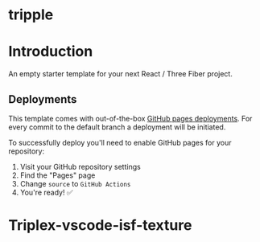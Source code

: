 # tripple

# Introduction

An empty starter template for your next React / Three Fiber project.

## Deployments

This template comes with out-of-the-box [GitHub pages deployments](https://pages.github.com/). For every commit to the default branch a deployment will be initiated.

To successfully deploy you'll need to enable GitHub pages for your repository:

1. Visit your GitHub repository settings
1. Find the "Pages" page
1. Change `source` to `GitHub Actions`
1. You're ready! ✅
# Triplex-vscode-isf-texture
